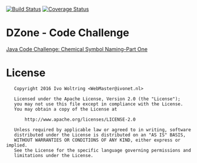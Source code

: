 [![Build Status](https://travis-ci.org/IvoNet/dzone_chemical_symbol_challenge.svg?branch=master)](https://travis-ci.org/IvoNet/dzone_chemical_symbol_challenge)
[![Coverage Status](https://coveralls.io/repos/github/IvoNet/dzone_chemical_symbol_challenge/badge.svg)](https://coveralls.io/github/IvoNet/dzone_chemical_symbol_challenge)

# DZone - Code Challenge

[Java Code Challenge: Chemical Symbol Naming-Part One](https://dzone.com/articles/java-code-challenge-chemical-symbol-naming-part-on)

# License

       Copyright 2016 Ivo Woltring <WebMaster@ivonet.nl>
      
       Licensed under the Apache License, Version 2.0 (the "License");
       you may not use this file except in compliance with the License.
       You may obtain a copy of the License at
      
           http://www.apache.org/licenses/LICENSE-2.0
      
       Unless required by applicable law or agreed to in writing, software
       distributed under the License is distributed on an "AS IS" BASIS,
       WITHOUT WARRANTIES OR CONDITIONS OF ANY KIND, either express or implied.
       See the License for the specific language governing permissions and
       limitations under the License.